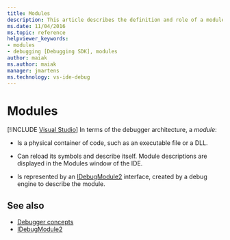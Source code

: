 ```yaml
---
title: Modules
description: This article describes the definition and role of a module in the debugger architecture in Visual Studio.
ms.date: 11/04/2016
ms.topic: reference
helpviewer_keywords:
- modules
- debugging [Debugging SDK], modules
author: maiak
ms.author: maiak
manager: jmartens
ms.technology: vs-ide-debug
---
```

# Modules

 [!INCLUDE [Visual Studio](~/includes/applies-to-version/vs-windows-only.md)]
In terms of the debugger architecture, a *module*:

- Is a physical container of code, such as an executable file or a DLL.

- Can reload its symbols and describe itself. Module descriptions are displayed in the Modules window of the IDE.

- Is represented by an [IDebugModule2](../../extensibility/debugger/reference/idebugmodule2.md) interface, created by a debug engine to describe the module.

## See also
- [Debugger concepts](../../extensibility/debugger/debugger-concepts.md)
- [IDebugModule2](../../extensibility/debugger/reference/idebugmodule2.md)
